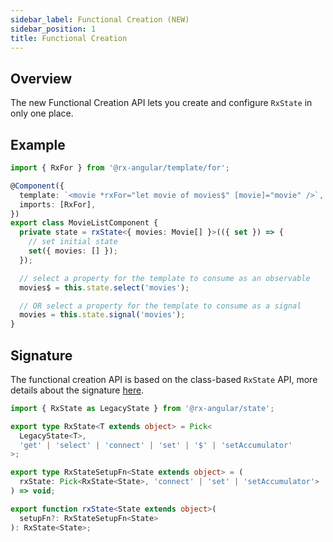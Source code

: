 ```yaml
---
sidebar_label: Functional Creation (NEW)
sidebar_position: 1
title: Functional Creation
---
```


## Overview

The new Functional Creation API lets you create and configure `RxState` in only one place.

## Example

```typescript
import { RxFor } from '@rx-angular/template/for';

@Component({
  template: `<movie *rxFor="let movie of movies$" [movie]="movie" />`,
  imports: [RxFor],
})
export class MovieListComponent {
  private state = rxState<{ movies: Movie[] }>(({ set }) => {
    // set initial state
    set({ movies: [] });
  });

  // select a property for the template to consume as an observable
  movies$ = this.state.select('movies');

  // OR select a property for the template to consume as a signal
  movies = this.state.signal('movies');
}
```

## Signature

The functional creation API is based on the class-based `RxState` API, more details about the signature [here](./rx-state.md).

```typescript
import { RxState as LegacyState } from '@rx-angular/state';

export type RxState<T extends object> = Pick<
  LegacyState<T>,
  'get' | 'select' | 'connect' | 'set' | '$' | 'setAccumulator'
>;

export type RxStateSetupFn<State extends object> = (
  rxState: Pick<RxState<State>, 'connect' | 'set' | 'setAccumulator'>
) => void;

export function rxState<State extends object>(
  setupFn?: RxStateSetupFn<State>
): RxState<State>;
```

